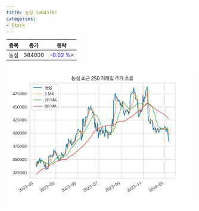 ```yaml
---
title: 농심 (004370)
categories:
- Stock
---
```


|종목|종가|등락|
|----|----|----|
|농심|384000|<span style="color: blue">-0.02 %</span>>|

<!-- more -->

![004370](/assets/images/stock/004370.png)